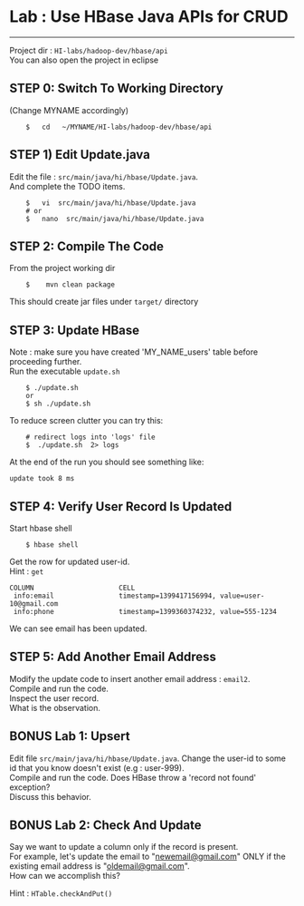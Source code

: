# Lab : Use HBase Java APIs for CRUD
----
Project dir : `HI-labs/hadoop-dev/hbase/api`   
You can also open the project in eclipse


## STEP 0: Switch To Working Directory
(Change MYNAME accordingly)
```
    $   cd   ~/MYNAME/HI-labs/hadoop-dev/hbase/api
```


## STEP 1) Edit Update.java
Edit the file : `src/main/java/hi/hbase/Update.java`.  
And complete the TODO items.
```
    $   vi  src/main/java/hi/hbase/Update.java
    # or
    $   nano  src/main/java/hi/hbase/Update.java
```

## STEP 2: Compile The Code
From the project working dir
```
    $    mvn clean package
```
This should create jar files under `target/` directory


## STEP 3: Update HBase
Note : make sure you have created 'MY_NAME_users' table before proceeding further.  
Run the executable `update.sh`
```
    $ ./update.sh
    or
    $ sh ./update.sh
```

To reduce screen clutter you can try this:
```
    # redirect logs into 'logs' file
    $  ./update.sh  2> logs
```


At the end of the run you should see something like:

    update took 8 ms


## STEP 4: Verify User Record Is Updated
Start hbase shell
```
    $ hbase shell
```

Get the row for updated user-id.  
Hint : `get`

    COLUMN                     CELL
     info:email                timestamp=1399417156994, value=user-10@gmail.com
     info:phone                timestamp=1399360374232, value=555-1234

We can see email has been updated.


## STEP 5: Add Another Email Address
Modify the update code to insert another email address : `email2`.   
Compile and run the code.  
Inspect the user record.  
What is the observation.  


## BONUS Lab 1:  Upsert
Edit file `src/main/java/hi/hbase/Update.java`. 
Change the user-id to some id that you know doesn't exist  (e.g : user-999).  
Compile and run the code.
Does HBase throw a 'record not found' exception?   
Discuss this behavior.  


## BONUS Lab 2: Check And Update
Say we want to update a column only if the record is present.  
For example, let's update the email to "newemail@gmail.com"  ONLY if the existing email address is "oldemail@gmail.com".  
How can we accomplish this?

Hint : `HTable.checkAndPut()`
